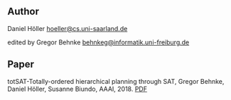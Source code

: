 ## Author
Daniel Höller <hoeller@cs.uni-saarland.de>

edited by Gregor Behnke <behnkeg@informatik.uni-freiburg.de>

## Paper
totSAT-Totally-ordered hierarchical planning through SAT, Gregor Behnke, Daniel Höller, Susanne Biundo, AAAI, 2018. [PDF](https://ojs.aaai.org/index.php/AAAI/article/view/12083)

